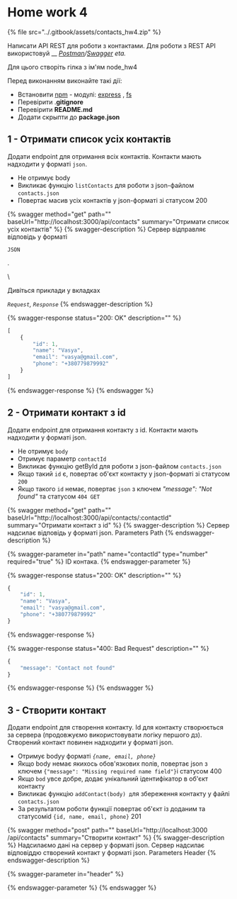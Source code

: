 # Home work 4

{% file src="../.gitbook/assets/contacts_hw4.zip" %}

Написати API REST для роботи з контактами. Для роботи з REST API використовуй __ [_Postman_](https://www.getpostman.com/)_/_[_Swagger_](https://editor.swagger.io/) _eta._

Для цього створіть гілка з ім'ям node\_hw4

Перед виконанням виконайте такі дії:

* Встановити [npm](https://www.npmjs.com/) - модулі: [express](https://www.npmjs.com/package/express) , [fs](https://www.npmjs.com/package/fs)
* Перевірити .**gitignore**
* Перевірити **README.md**
* Додати скрыпти до **package.json**

## 1 - Отримати список усіх контактів

Додати endpoint для отримання всіх контактів. Контакти мають надходити у форматі `json`.

* Не отримує body
* Викликає функцію `listContacts` для роботи з json-файлом `contacts.json`
* Повертає масив усіх контактів у json-форматі зі статусом 200

{% swagger method="get" path="" baseUrl="http://localhost:3000/api/contacts" summary="Отримати список усіх контактів" %}
{% swagger-description %}
Сервер відправляє відповідь у форматі 

`JSON`

. 

\


Дивіться приклади у вкладках 

_`Request`, `Response`_
{% endswagger-description %}

{% swagger-response status="200: OK" description="" %}
```javascript
[
    {
        "id": 1,
        "name": "Vasya",
        "email": "vasya@gmail.com",
        "phone": "+380779879992"
    }
]
```
{% endswagger-response %}
{% endswagger %}



## 2 - Отримати контакт з id

Додати endpoint для отримання контакту з id. Контакти мають надходити у форматі json.

* Не отримує `body`
* Отримує параметр `contactId`
* Викликає функцію getById для роботи з json-файлом `contacts.json`
* Якщо такий `id` є, повертає об'єкт контакту у json-форматі зі статусом `200`
* Якщо такого `id` немає, повертає `json` з ключем _"message": "Not found"_ та статусом `404 GET`

{% swagger method="get" path="" baseUrl="http://localhost:3000/api/contacts/:contactId" summary="Отримати контакт з id" %}
{% swagger-description %}
Сервер надсилає відповідь у форматі json. Parameters Path
{% endswagger-description %}

{% swagger-parameter in="path" name="contactId" type="number" required="true" %}
ID контака.
{% endswagger-parameter %}

{% swagger-response status="200: OK" description="" %}
```javascript
{
    "id": 1,
    "name": "Vasya",
    "email": "vasya@gmail.com",
    "phone": "+380779879992"
}
```
{% endswagger-response %}

{% swagger-response status="400: Bad Request" description="" %}
```javascript
{
    "message": "Contact not found"
}
```
{% endswagger-response %}
{% endswagger %}

## 3 - Створити контакт

Додати endpoint для створення контакту. Id для контакту створюється за сервера (продовжуємо використовувати логіку першого дз). Створений контакт повинен надходити у форматі json.

* Отримує bodyу форматі _`{name, email, phone}`_
* Якщо body немає якихось обов'язкових полів, повертає json з ключем `{"message": "Missing required name field"}`і статусом 400
* Якщо `bod` yвсе добре, додає унікальний ідентифікатор в об'єкт контакту
* Викликає функцію `addContact(body) д`ля збереження контакту у файлі `contacts.json`
* За результатом роботи функції повертає об'єкт із доданим та статусомid `{id, name, email, phone}` 201&#x20;

{% swagger method="post" path="" baseUrl="http://localhost:3000 /api/contacts" summary="Створити контакт" %}
{% swagger-description %}
Надсилаємо дані на сервер у форматі json. Сервер надсилає відповіддю створений контакт у форматі json. Parameters Header
{% endswagger-description %}

{% swagger-parameter in="header" %}

{% endswagger-parameter %}
{% endswagger %}
